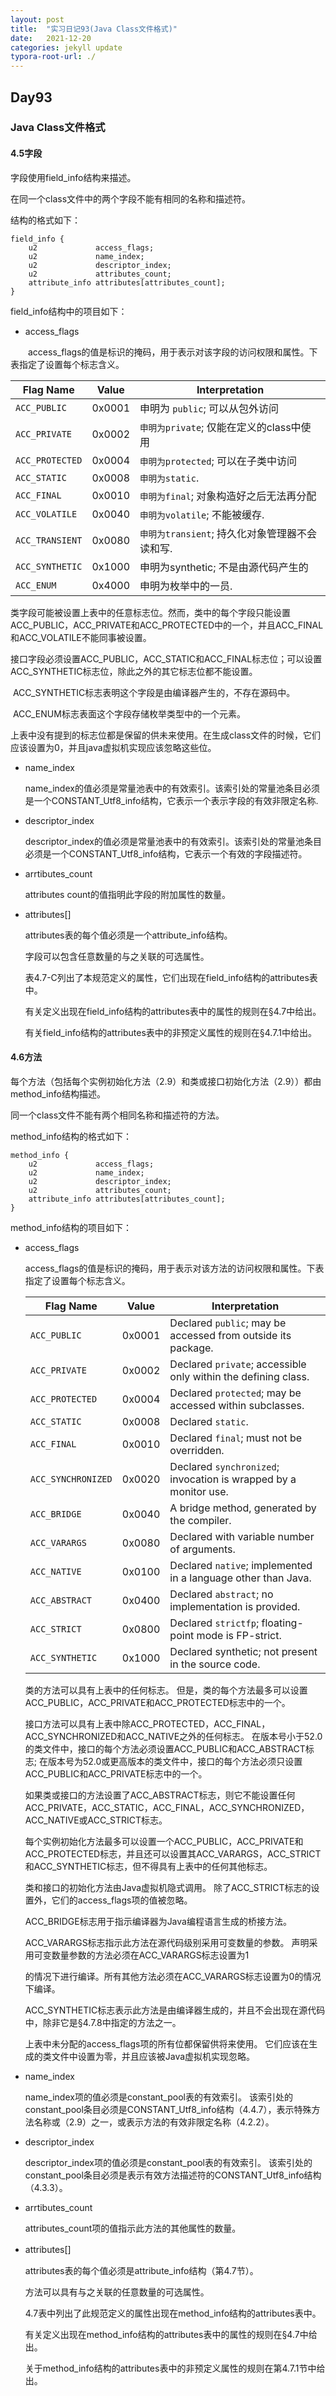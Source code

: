 ```yaml
---
layout: post
title:  "实习日记93(Java Class文件格式)"
date:   2021-12-20
categories: jekyll update
typora-root-url: ./
---
```


## Day93

### Java Class文件格式

#### 4.5字段

字段使用field_info结构来描述。

在同一个class文件中的两个字段不能有相同的名称和描述符。

结构的格式如下：

```
field_info {
    u2             access_flags;
    u2             name_index;
    u2             descriptor_index;
    u2             attributes_count;
    attribute_info attributes[attributes_count];
}
```

field_info结构中的项目如下：

- access_flags

　　access_flags的值是标识的掩码，用于表示对该字段的访问权限和属性。下表指定了设置每个标志含义。

| Flag Name       | Value  | Interpretation                                 |
| --------------- | ------ | ---------------------------------------------- |
| `ACC_PUBLIC`    | 0x0001 | 申明为 `public`; 可以从包外访问                |
| `ACC_PRIVATE`   | 0x0002 | `申明为private`; 仅能在定义的class中使用       |
| `ACC_PROTECTED` | 0x0004 | `申明为protected`; 可以在子类中访问            |
| `ACC_STATIC`    | 0x0008 | `申明为static`.                                |
| `ACC_FINAL`     | 0x0010 | `申明为final`; 对象构造好之后无法再分配        |
| `ACC_VOLATILE`  | 0x0040 | `申明为volatile`; 不能被缓存.                  |
| `ACC_TRANSIENT` | 0x0080 | `申明为transient`; 持久化对象管理器不会读和写. |
| `ACC_SYNTHETIC` | 0x1000 | 申明为synthetic; 不是由源代码产生的            |
| `ACC_ENUM`      | 0x4000 | 申明为枚举中的一员.                            |

​	类字段可能被设置上表中的任意标志位。然而，类中的每个字段只能设置ACC_PUBLIC，ACC_PRIVATE和ACC_PROTECTED中的一个，并且ACC_FINAL和ACC_VOLATILE不能同事被设置。

​	接口字段必须设置ACC_PUBLIC，ACC_STATIC和ACC_FINAL标志位；可以设置ACC_SYNTHETIC标志位，除此之外的其它标志位都不能设置。

​	ACC_SYNTHETIC标志表明这个字段是由编译器产生的，不存在源码中。

​	ACC_ENUM标志表面这个字段存储枚举类型中的一个元素。

​	上表中没有提到的标志位都是保留的供未来使用。在生成class文件的时候，它们应该设置为0，并且java虚拟机实现应该忽略这些位。

- name_index

  name_index的值必须是常量池表中的有效索引。该索引处的常量池条目必须是一个CONSTANT_Utf8_info结构，它表示一个表示字段的有效非限定名称.

- descriptor_index

  descriptor_index的值必须是常量池表中的有效索引。该索引处的常量池条目必须是一个CONSTANT_Utf8_info结构，它表示一个有效的字段描述符。

- arrtibutes_count

  attributes count的值指明此字段的附加属性的数量。

- attributes[]

  attributes表的每个值必须是一个attribute_info结构。

  字段可以包含任意数量的与之关联的可选属性。

  表4.7-C列出了本规范定义的属性，它们出现在field_info结构的attributes表中。

  有关定义出现在field_info结构的attributes表中的属性的规则在§4.7中给出。

  有关field_info结构的attributes表中的非预定义属性的规则在§4.7.1中给出。

#### 4.6方法

每个方法（包括每个实例初始化方法（2.9）和类或接口初始化方法（2.9））都由method_info结构描述。

同一个class文件不能有两个相同名称和描述符的方法。

method_info结构的格式如下：

```
method_info {
    u2             access_flags;
    u2             name_index;
    u2             descriptor_index;
    u2             attributes_count;
    attribute_info attributes[attributes_count];
}
```

method_info结构的项目如下：

- access_flags

  access_flags的值是标识的掩码，用于表示对该方法的访问权限和属性。下表指定了设置每个标志含义。

  | Flag Name          | Value  | Interpretation                                               |
  | ------------------ | ------ | ------------------------------------------------------------ |
  | `ACC_PUBLIC`       | 0x0001 | Declared `public`; may be accessed from outside its package. |
  | `ACC_PRIVATE`      | 0x0002 | Declared `private`; accessible only within the defining class. |
  | `ACC_PROTECTED`    | 0x0004 | Declared `protected`; may be accessed within subclasses.     |
  | `ACC_STATIC`       | 0x0008 | Declared `static`.                                           |
  | `ACC_FINAL`        | 0x0010 | Declared `final`; must not be overridden.                    |
  | `ACC_SYNCHRONIZED` | 0x0020 | Declared `synchronized`; invocation is wrapped by a monitor use. |
  | `ACC_BRIDGE`       | 0x0040 | A bridge method, generated by the compiler.                  |
  | `ACC_VARARGS`      | 0x0080 | Declared with variable number of arguments.                  |
  | `ACC_NATIVE`       | 0x0100 | Declared `native`; implemented in a language other than Java. |
  | `ACC_ABSTRACT`     | 0x0400 | Declared `abstract`; no implementation is provided.          |
  | `ACC_STRICT`       | 0x0800 | Declared `strictfp`; floating-point mode is FP-strict.       |
  | `ACC_SYNTHETIC`    | 0x1000 | Declared synthetic; not present in the source code.          |

  类的方法可以具有上表中的任何标志。 但是，类的每个方法最多可以设置ACC_PUBLIC，ACC_PRIVATE和ACC_PROTECTED标志中的一个。

  接口方法可以具有上表中除ACC_PROTECTED，ACC_FINAL，ACC_SYNCHRONIZED和ACC_NATIVE之外的任何标志。 在版本号小于52.0的类文件中，接口的每个方法必须设置ACC_PUBLIC和ACC_ABSTRACT标志; 在版本号为52.0或更高版本的类文件中，接口的每个方法必须只设置ACC_PUBLIC和ACC_PRIVATE标志中的一个。

  如果类或接口的方法设置了ACC_ABSTRACT标志，则它不能设置任何ACC_PRIVATE，ACC_STATIC，ACC_FINAL，ACC_SYNCHRONIZED，ACC_NATIVE或ACC_STRICT标志。

  每个实例初始化方法最多可以设置一个ACC_PUBLIC，ACC_PRIVATE和ACC_PROTECTED标志，并且还可以设置其ACC_VARARGS，ACC_STRICT和ACC_SYNTHETIC标志，但不得具有上表中的任何其他标志。

  类和接口的初始化方法由Java虚拟机隐式调用。 除了ACC_STRICT标志的设置外，它们的access_flags项的值被忽略。

  ACC_BRIDGE标志用于指示编译器为Java编程语言生成的桥接方法。

  ACC_VARARGS标志指示此方法在源代码级别采用可变数量的参数。 声明采用可变数量参数的方法必须在ACC_VARARGS标志设置为1

  的情况下进行编译。所有其他方法必须在ACC_VARARGS标志设置为0的情况下编译。

  ACC_SYNTHETIC标志表示此方法是由编译器生成的，并且不会出现在源代码中，除非它是§4.7.8中指定的方法之一。

  上表中未分配的access_flags项的所有位都保留供将来使用。 它们应该在生成的类文件中设置为零，并且应该被Java虚拟机实现忽略。

- name_index

  name_index项的值必须是constant_pool表的有效索引。 该索引处的constant_pool条目必须是CONSTANT_Utf8_info结构（4.4.7），表示特殊方法名称<init>或<clinit>（2.9）之一，或表示方法的有效非限定名称（4.2.2）。

- descriptor_index

  descriptor_index项的值必须是constant_pool表的有效索引。 该索引处的constant_pool条目必须是表示有效方法描述符的CONSTANT_Utf8_info结构（4.3.3）。

- arrtibutes_count

  attributes_count项的值指示此方法的其他属性的数量。

- attributes[]　

  attributes表的每个值必须是attribute_info结构（第4.7节）。

  方法可以具有与之关联的任意数量的可选属性。

  4.7表中列出了此规范定义的属性出现在method_info结构的attributes表中。

  有关定义出现在method_info结构的attributes表中的属性的规则在§4.7中给出。

  关于method_info结构的attributes表中的非预定义属性的规则在第4.7.1节中给出。

